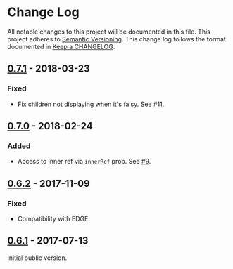 # Change Log

All notable changes to this project will be documented in this file.
This project adheres to [Semantic Versioning].
This change log follows the format documented in [Keep a CHANGELOG].

[semantic versioning]: http://semver.org/
[keep a changelog]: http://keepachangelog.com/

## [0.7.1] - 2018-03-23

### Fixed

* Fix children not displaying when it's falsy. See [#11](https://github.com/kossnocorp/decss/pull/11).

## [0.7.0] - 2018-02-24

### Added

* Access to inner ref via `innerRef` prop. See [#9](https://github.com/kossnocorp/decss/pull/9).

## [0.6.2] - 2017-11-09

### Fixed

* Compatibility with EDGE.

## [0.6.1] - 2017-07-13

Initial public version.

[0.7.1]: https://github.com/kossnocorp/decss-loader/compare/v0.7.0...v0.7.1
[0.7.0]: https://github.com/kossnocorp/decss-loader/compare/v0.6.2...v0.7.0
[0.6.2]: https://github.com/kossnocorp/decss-loader/compare/v0.6.1...v0.6.2
[0.6.1]: https://github.com/kossnocorp/decss/tree/v0.6.1
